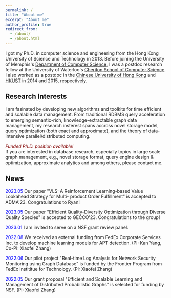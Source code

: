 ```yaml
---
permalink: /
title: "About me"
excerpt: "About me"
author_profile: true
redirect_from: 
  - /about/
  - /about.html
---
```



I got my Ph.D. in computer science and engineering from the Hong Kong University of Science and Technology in 2013. Before joining the University of Memphis's [Department of Computer Science][cs], I was a postdoc research fellow at the University of Waterloo's [Cheriton School of Computer Science][dsg]. I also worked as a postdoc in the [Chinese University of Hong Kong][cuhk] and [HKUST][hkust] in 2014 and 2015, respectively.

## Research Interests

I am fasinated by developing new algorithms and toolkits for time efficient and scalable data management. From traditional RDBMS query acceleration to emerging semantic-rich, knowledge-extractable graph data management, my research insterest spans accross novel storage model, query optimization (both exact and approximate), and the theory of data-intensive parallel/distributed computing.  


_<span style="color:maroon">Funded Ph.D. position available!</span>_  
If you are interested in database research, especially topics in large scale graph management, e.g., novel storage format, query engine design & optimization, approximate analytics and among others, please contact me. 


## News

<span style="color:blue;">2023.05</span> Our paper "VLS: A Reinforcement Learning-based Value Lookahead Strategy for Multi- product Order Fulfillment" is accepted to ADMA'23. Congratulations to Ryan!

<span style="color:blue;">2023.05</span> Our paper "Efficient Quality-Diversity Optimization through Diverse Quality Species" is accepted to GECCO'23. Congratulations to the group!

<span style="color:blue;">2023.01</span> I am invited to serve on a NSF grant review panel. 

<span style="color:blue;">2022.08</span> We received an external funding from FedEx Corporate Services Inc. to develop machine learning models for APT detection. (PI: Kan Yang, Co-PI: Xiaofei Zhang)

<span style="color:blue;">2022.06</span> Our pilot project "Real-time Log Analysis for Network Security Monitoring using Graph Database" is funded by the Frontier Program from FedEx Instititue for Technology. (PI: Xiaofei Zhang)

<span style="color:blue;">2022.05</span> Our grant proposal "Efficient and Scalable Learning and Management of Distributed Probabilistic Graphs" is selected for funding by NSF. (PI: Xiaofei Zhang)

<!--
***
***

_<span style="color:maroon">Fully funded Ph.D. position available!</span>_  
If you are interested in database research, especially topics in large scale graph management, e.g., novel storage format, query engine design & optimization, approximate analytics and among others, please contact me. 


***
***
-->




[cs]: http://www.memphis.edu/cs/
[uom]: http://www.memphis.edu
[hkust]: http://www.ust.hk
[dsg]: http://dsg-uwaterloo.ca 
[cuhk]: http://www.cuhk.hk
